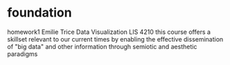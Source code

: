 # foundation
homework1
Emilie Trice
Data Visualization LIS 4210
this course offers a skillset relevant to our current times by enabling the effective dissemination of "big data" and other information through semiotic and aesthetic paradigms

